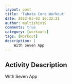 ```yaml
---
layout: post
title: 'Tabata Core Workout'
date: 2022-03-02 10:32:21
author: multishiv19
comments: true
category: [workouts]
tags: [Workout]
description: |
    With Seven App
---
```



## Activity Description
With Seven App


<div width='100%' class='strava-embed-placeholder' data-embed-type='activity' data-embed-id='6763659061'></div>
<script src='https://strava-embeds.com/embed.js'></script>
